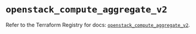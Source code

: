 # `openstack_compute_aggregate_v2`

Refer to the Terraform Registry for docs: [`openstack_compute_aggregate_v2`](https://registry.terraform.io/providers/terraform-provider-openstack/openstack/3.0.0/docs/resources/compute_aggregate_v2).
